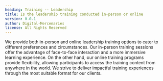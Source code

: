 ```yaml
---
heading: Training -- Leadership
title: Is the leadership training conducted in-person or online
version: 0.0.1
author: Digital-Mercenaries
license: All Rights Reserved
---
```



We provide both in-person and online leadership training options to cater to
different preferences and circumstances.  Our in-person training sessions offer
the advantage of face-to-face interaction and a more immersive learning
experience.  On the other hand, our online training programs provide
flexibility, allowing participants to access the training content from anywhere
in the world.  We strive to deliver impactful training experiences through the
most suitable format for our clients.

